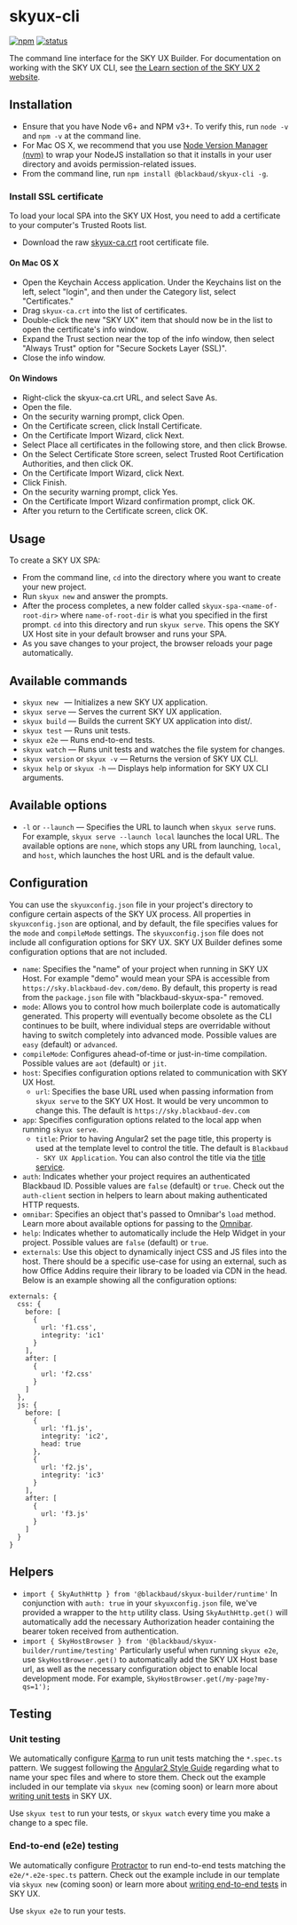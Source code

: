 # skyux-cli

[![npm](https://img.shields.io/npm/v/@blackbaud/skyux-cli.svg)](https://www.npmjs.com/package/@blackbaud/skyux-cli)
[![status](https://travis-ci.org/blackbaud/skyux-cli.svg?branch=master)](https://travis-ci.org/blackbaud/skyux-cli)

The command line interface for the SKY UX Builder. For documentation on working with the SKY UX CLI, see [the Learn section of the SKY UX 2 website](https://developer.blackbaud.com/skyux2/learn). 

## Installation

- Ensure that you have Node v6+ and NPM v3+. To verify this, run `node -v` and `npm -v` at the command line.
- For Mac OS X, we recommend that you use [Node Version Manager (nvm)](https://github.com/creationix/nvm) to wrap your NodeJS installation so that it installs in your user directory and avoids permission-related issues. 
- From the command line, run `npm install @blackbaud/skyux-cli -g`.

### Install SSL certificate
To load your local SPA into the SKY UX Host, you need to add a certificate to your computer's Trusted Roots list.

- Download the raw [skyux-ca.crt](https://raw.githubusercontent.com/blackbaud/skyux-builder/master/ssl/skyux-ca.crt) root certificate file.

#### On Mac OS X

- Open the Keychain Access application. Under the Keychains list on the left, select "login", and then under the Category list, select "Certificates."
- Drag `skyux-ca.crt` into the list of certificates.
- Double-click the new "SKY UX" item that should now be in the list to open the certificate's info window.
- Expand the Trust section near the top of the info window, then select "Always Trust" option for "Secure Sockets Layer (SSL)".
- Close the info window.

#### On Windows

- Right-click the skyux-ca.crt URL, and select Save As.
- Open the file.
- On the security warning prompt, click Open.
- On the Certificate screen, click Install Certificate.
- On the Certificate Import Wizard, click Next.
- Select Place all certificates in the following store, and then click Browse.
- On the Select Certificate Store screen, select Trusted Root Certification Authorities, and then click OK.
- On the Certificate Import Wizard, click Next.
- Click Finish.
- On the security warning prompt, click Yes.
- On the Certificate Import Wizard confirmation prompt, click OK.
- After you return to the Certificate screen, click OK.

## Usage

To create a SKY UX SPA:

- From the command line, `cd` into the directory where you want to create your new project.
- Run `skyux new` and answer the prompts.
- After the process completes, a new folder called `skyux-spa-<name-of-root-dir>` where `name-of-root-dir` is what you specified in the first prompt. `cd` into this directory and run `skyux serve`. This opens the SKY UX Host site in your default browser and runs your SPA.
- As you save changes to your project, the browser reloads your page automatically.

## Available commands

- `skyux new ` &mdash; Initializes a new SKY UX application.
- `skyux serve` &mdash; Serves the current SKY UX application.
- `skyux build` &mdash; Builds the current SKY UX application into dist/.
- `skyux test` &mdash; Runs unit tests.
- `skyux e2e` &mdash; Runs end-to-end tests.
- `skyux watch` &mdash; Runs unit tests and watches the file system for changes.
- `skyux version` or `skyux -v` &mdash; Returns the version of SKY UX CLI.
- `skyux help` or `skyux -h` &mdash; Displays help information for SKY UX CLI arguments.

## Available options

- `-l` or `--launch` &mdash; Specifies the URL to launch when `skyux serve` runs. For example, `skyux serve --launch local` launches the local URL. The available options are `none`, which stops any URL from launching, `local`, and `host`, which launches the host URL and is the default value.

## Configuration

You can use the `skyuxconfig.json` file in your project's directory to configure certain aspects of the SKY UX process. All properties in `skyuxconfig.json` are optional, and by default, the file specifies values for the `mode` and `compileMode` settings. The `skyuxconfig.json` file does not include all configuration options for SKY UX. SKY UX Builder defines some configuration options that are not included.

- `name`: Specifies the "name" of your project when running in SKY UX Host. For example "demo" would mean your SPA is accessible from `https://sky.blackbaud-dev.com/demo`. By default, this property is read from the `package.json` file with "blackbaud-skyux-spa-" removed.
- `mode`: Allows you to control how much boilerplate code is automatically generated. This property will eventually become obsolete as the CLI continues to be built, where individual steps are overridable without having to switch completely into advanced mode. Possible values are `easy` (default) or `advanced`.
- `compileMode`: Configures ahead-of-time or just-in-time compilation. Possible values are `aot` (default) or  `jit`.
- `host`: Specifies configuration options related to communication with SKY UX Host.
  - `url`: Specifies the base URL used when passing information from `skyux serve` to the SKY UX Host. It would be very uncommon to change this. The default is `https://sky.blackbaud-dev.com`
- `app`: Specifies configuration options related to the local app when running `skyux serve`.
  - `title`: Prior to having Angular2 set the page title, this property is used at the template level to control the title. The default is `Blackbaud - SKY UX Application`. You can also control the title via the [title service](https://angular.io/docs/ts/latest/cookbook/set-document-title.html).
- `auth`: Indicates whether your project requires an authenticated Blackbaud ID. Possible values are `false` (default) or `true`. Check out the `auth-client` section in helpers to learn about making authenticated HTTP requests.
- `omnibar`: Specifies an object that's passed to Omnibar's `load` method. Learn more about available options for passing to the [Omnibar](http://authsvc.docs.blackbaudhosting.com/components/omnibar/configuration_options/).
- `help`: Indicates whether to automatically include the Help Widget in your project. Possible values are `false` (default) or `true`.
- `externals`: Use this object to dynamically inject CSS and JS files into the host. There should be a specific use-case for using an external, such as how Office Addins require their library to be loaded via CDN in the head.  Below is an example showing all the configuration options:

```
externals: {
  css: {
    before: [
      {
        url: 'f1.css',
        integrity: 'ic1'
      }
    ],
    after: [
      {
        url: 'f2.css'
      }
    ]
  },
  js: {
    before: [
      {
        url: 'f1.js',
        integrity: 'ic2',
        head: true
      },
      {
        url: 'f2.js',
        integrity: 'ic3'
      }
    ],
    after: [
      {
        url: 'f3.js'
      }
    ]
  }
}
```

## Helpers

- `import { SkyAuthHttp } from '@blackbaud/skyux-builder/runtime'` In conjunction with `auth: true` in your `skyuxconfig.json` file, we've provided a wrapper to the `http` utility class.  Using `SkyAuthHttp.get()` will automatically add the necessary Authorization header containing the bearer token received from authentication.
- `import { SkyHostBrowser } from '@blackbaud/skyux-builder/runtime/testing'` Particularly useful when running `skyux e2e`, use `SkyHostBrowser.get()` to automatically add the SKY UX Host base url, as well as the necessary configuration object to enable local development mode.  For example, `SkyHostBrowser.get(/my-page?my-qs=1');`

## Testing

### Unit testing

We automatically configure [Karma](https://karma-runner.github.io) to run unit tests matching the `*.spec.ts` pattern. We suggest following the [Angular2 Style Guide](https://angular.io/styleguide#!#naming) regarding what to name your spec files and where to store them. Check out the example included in our template via `skyux new` (coming soon) or learn more about [writing unit tests](https://angular.io/docs/ts/latest/testing/) in SKY UX.

Use `skyux test` to run your tests, or `skyux watch` every time you make a change to a spec file.

### End-to-end (e2e) testing

We automatically configure [Protractor](http://www.protractortest.org) to run end-to-end tests matching the `e2e/*.e2e-spec.ts` pattern. Check out the example include in our template via `skyux new` (coming soon) or learn more about [writing end-to-end tests](https://angular.io/docs/ts/latest/testing/) in SKY UX.

Use `skyux e2e` to run your tests.
